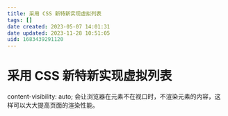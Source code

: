 ```yaml
---
title: 采用 CSS 新特新实现虚拟列表
tags: []
date created: 2023-05-07 14:01:31
date updated: 2023-11-28 10:51:05
uid: 1683439291120
---
```


# 采用 CSS 新特新实现虚拟列表

content-visibility: auto; 会让浏览器在元素不在视口时，不渲染元素的内容，这样可以大大提高页面的渲染性能。
